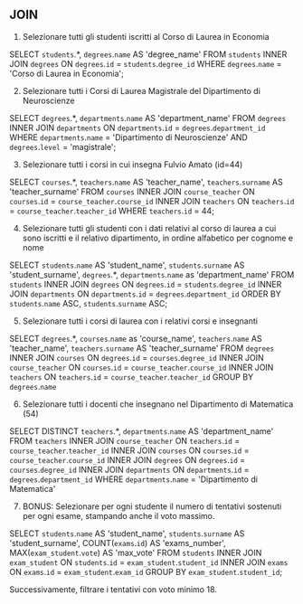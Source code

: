 ## JOIN

1. Selezionare tutti gli studenti iscritti al Corso di Laurea in Economia

SELECT `students`.*, `degrees`.`name` AS 'degree_name' 
FROM `students` 
INNER JOIN `degrees` 
ON `degrees`.`id` = `students`.`degree_id` 
WHERE `degrees`.`name` = 'Corso di Laurea in Economia'; 


2. Selezionare tutti i Corsi di Laurea Magistrale del Dipartimento di
Neuroscienze

SELECT `degrees`.*, `departments`.`name` AS 'department_name' 
FROM `degrees` 
INNER JOIN `departments` 
ON `departments`.`id` = `degrees`.`department_id` 
WHERE `departments`.`name` = 'Dipartimento di Neuroscienze' AND `degrees`.`level` = 'magistrale'; 


3. Selezionare tutti i corsi in cui insegna Fulvio Amato (id=44)

SELECT `courses`.*, `teachers`.`name` AS 'teacher_name', `teachers`.`surname` AS 'teacher_surname' 
FROM `courses` 
INNER JOIN `course_teacher` 
ON `courses`.`id` = `course_teacher`.`course_id` 
INNER JOIN `teachers` 
ON `teachers`.`id` = `course_teacher`.`teacher_id` 
WHERE `teachers`.`id` = 44; 

4. Selezionare tutti gli studenti con i dati relativi al corso di laurea a cui
sono iscritti e il relativo dipartimento, in ordine alfabetico per cognome e
nome

SELECT `students`.`name` AS 'student_name', `students`.`surname` AS 'student_surname', `degrees`.*, `departments`.`name` as 'department_name' 
FROM `students` 
INNER JOIN `degrees` 
ON `degrees`.`id` = `students`.`degree_id` 
INNER JOIN `departments` 
ON `departments`.`id` = `degrees`.`department_id` 
ORDER BY `students`.`name` ASC, `students`.`surname` ASC; 


5. Selezionare tutti i corsi di laurea con i relativi corsi e insegnanti

SELECT `degrees`.*, `courses`.`name` as 'course_name', `teachers`.`name` AS 'teacher_name', `teachers`.`surname` AS 'teacher_surname' 
FROM `degrees` 
INNER JOIN `courses` 
ON `degrees`.`id` = `courses`.`degree_id` 
INNER JOIN `course_teacher` 
ON `courses`.`id` = `course_teacher`.`course_id` 
INNER JOIN `teachers` 
ON `teachers`.`id` = `course_teacher`.`teacher_id` 
GROUP BY `degrees`.`name`


6. Selezionare tutti i docenti che insegnano nel Dipartimento di
Matematica (54)

SELECT DISTINCT `teachers`.*, `departments`.`name` AS 'department_name' 
FROM `teachers` 
INNER JOIN `course_teacher` 
ON `teachers`.`id` = `course_teacher`.`teacher_id` 
INNER JOIN `courses` 
ON `courses`.`id` = `course_teacher`.`course_id` 
INNER JOIN `degrees` 
ON `degrees`.`id` = `courses`.`degree_id` 
INNER JOIN `departments` 
ON `departments`.`id` = `degrees`.`department_id` 
WHERE `departments`.`name` = 'Dipartimento di Matematica'


7. BONUS: Selezionare per ogni studente il numero di tentativi sostenuti
per ogni esame, stampando anche il voto massimo. 

SELECT `students`.`name` AS 'student_name', `students`.`surname` AS 'student_surname', COUNT(`exams`.`id`) AS 'exams_number', MAX(`exam_student`.`vote`) AS 'max_vote' 
FROM `students` 
INNER JOIN `exam_student` 
ON `students`.`id` = `exam_student`.`student_id` 
INNER JOIN `exams` 
ON `exams`.`id` = `exam_student`.`exam_id`
GROUP BY `exam_student`.`student_id`; 

Successivamente,
filtrare i tentativi con voto minimo 18.

